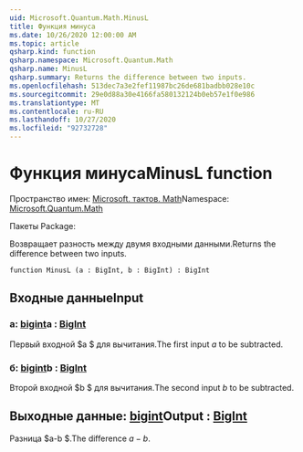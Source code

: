```yaml
---
uid: Microsoft.Quantum.Math.MinusL
title: Функция минуса
ms.date: 10/26/2020 12:00:00 AM
ms.topic: article
qsharp.kind: function
qsharp.namespace: Microsoft.Quantum.Math
qsharp.name: MinusL
qsharp.summary: Returns the difference between two inputs.
ms.openlocfilehash: 513dec7a3e2fef11987bc26de681badbb028e10c
ms.sourcegitcommit: 29e0d88a30e4166fa580132124b0eb57e1f0e986
ms.translationtype: MT
ms.contentlocale: ru-RU
ms.lasthandoff: 10/27/2020
ms.locfileid: "92732728"
---
```

# <a name="minusl-function"></a><span data-ttu-id="e45da-102">Функция минуса</span><span class="sxs-lookup"><span data-stu-id="e45da-102">MinusL function</span></span>

<span data-ttu-id="e45da-103">Пространство имен: [Microsoft. тактов. Math](xref:Microsoft.Quantum.Math)</span><span class="sxs-lookup"><span data-stu-id="e45da-103">Namespace: [Microsoft.Quantum.Math](xref:Microsoft.Quantum.Math)</span></span>

<span data-ttu-id="e45da-104">Пакеты [](https://nuget.org/packages/)</span><span class="sxs-lookup"><span data-stu-id="e45da-104">Package: [](https://nuget.org/packages/)</span></span>


<span data-ttu-id="e45da-105">Возвращает разность между двумя входными данными.</span><span class="sxs-lookup"><span data-stu-id="e45da-105">Returns the difference between two inputs.</span></span>

```qsharp
function MinusL (a : BigInt, b : BigInt) : BigInt
```


## <a name="input"></a><span data-ttu-id="e45da-106">Входные данные</span><span class="sxs-lookup"><span data-stu-id="e45da-106">Input</span></span>

### <a name="a--bigint"></a><span data-ttu-id="e45da-107">a: [bigint](xref:microsoft.quantum.lang-ref.bigint)</span><span class="sxs-lookup"><span data-stu-id="e45da-107">a : [BigInt](xref:microsoft.quantum.lang-ref.bigint)</span></span>

<span data-ttu-id="e45da-108">Первый входной $a $ для вычитания.</span><span class="sxs-lookup"><span data-stu-id="e45da-108">The first input $a$ to be subtracted.</span></span>


### <a name="b--bigint"></a><span data-ttu-id="e45da-109">б: [bigint](xref:microsoft.quantum.lang-ref.bigint)</span><span class="sxs-lookup"><span data-stu-id="e45da-109">b : [BigInt](xref:microsoft.quantum.lang-ref.bigint)</span></span>

<span data-ttu-id="e45da-110">Второй входной $b $ для вычитания.</span><span class="sxs-lookup"><span data-stu-id="e45da-110">The second input $b$ to be subtracted.</span></span>



## <a name="output--bigint"></a><span data-ttu-id="e45da-111">Выходные данные: [bigint](xref:microsoft.quantum.lang-ref.bigint)</span><span class="sxs-lookup"><span data-stu-id="e45da-111">Output : [BigInt](xref:microsoft.quantum.lang-ref.bigint)</span></span>

<span data-ttu-id="e45da-112">Разница $a-b $.</span><span class="sxs-lookup"><span data-stu-id="e45da-112">The difference $a - b$.</span></span>